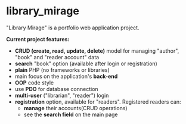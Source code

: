 # library_mirage

"Library Mirage" is a portfolio web application project.
 
<b>Current project features:</b>
    <ul>
        <li><b>CRUD (create, read, update, delete)</b> model for managing "author", "book" and "reader account" data</li>
        <li><b>search</b> "book" option (available after login or registration)</li>
        <li><b>plain</b> PHP (no frameworks or libraries)</li>
        <li>main focus on the application's <b>back-end</b></li>
        <li><b>OOP</b> code style</li>
        <li>use <b>PDO</b> for database connection</li>
        <li><b>multi-user</b> ("librarian", "reader") login</li>
        <li><b>registration</b> option, available for "readers". Registered
            readers can:
            <ul class="about">
                <li><b>manage</b> their accounts(CRUD operations)</li>
                <li>see the <b>search field</b> on the main page</li>
            </ul>    
